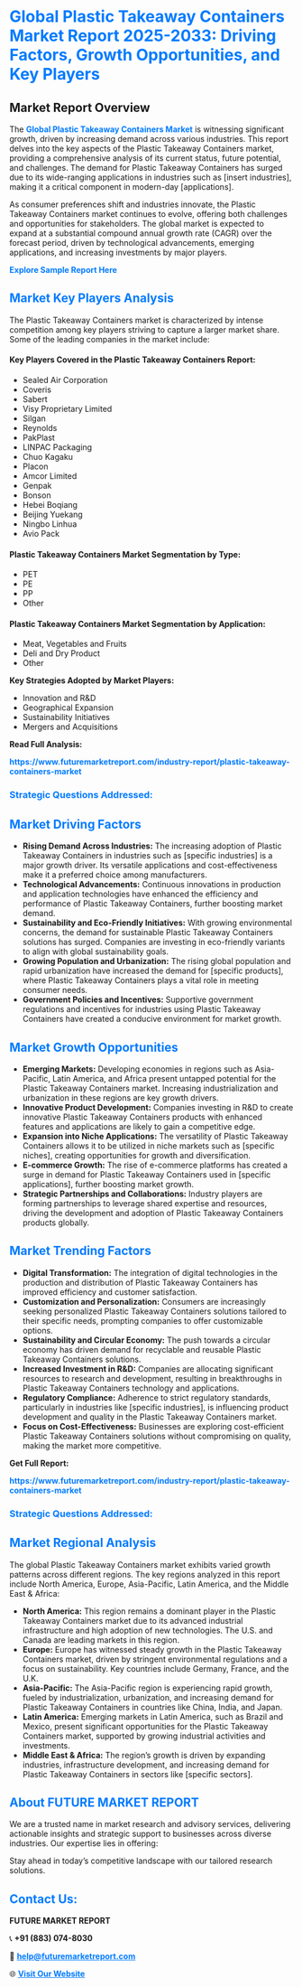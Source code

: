 <h1 style="color: #007BFF;">Global Plastic Takeaway Containers Market Report 2025-2033: Driving Factors, Growth Opportunities, and Key Players</h1>

<section id="overview">
<h2>Market Report Overview</h2>
<p>The <a href="https://www.futuremarketreport.com/industry-report/plastic-takeaway-containers-market" style="color: #007BFF; text-decoration: none;"><strong>Global Plastic Takeaway Containers Market</strong></a> is witnessing significant growth, driven by increasing demand across various industries. This report delves into the key aspects of the Plastic Takeaway Containers market, providing a comprehensive analysis of its current status, future potential, and challenges. The demand for Plastic Takeaway Containers has surged due to its wide-ranging applications in industries such as [insert industries], making it a critical component in modern-day [applications].</p>
<p>As consumer preferences shift and industries innovate, the Plastic Takeaway Containers market continues to evolve, offering both challenges and opportunities for stakeholders. The global market is expected to expand at a substantial compound annual growth rate (CAGR) over the forecast period, driven by technological advancements, emerging applications, and increasing investments by major players.</p>
</section>

<section id="overview">
<p><a href="https://www.futuremarketreport.com/request-sample/reportId=40804" style="color: #007BFF; text-decoration: none;"><strong>Explore Sample Report Here</strong></a></p>
</section>

<section id="key-players">
<h2 style="color: #007BFF;">Market Key Players Analysis</h2>
<p>The Plastic Takeaway Containers market is characterized by intense competition among key players striving to capture a larger market share. Some of the leading companies in the market include:</p>
<h4>Key Players Covered in the Plastic Takeaway Containers Report:</h4>
<ul><li>Sealed Air Corporation</li><li>Coveris</li><li>Sabert</li><li>Visy Proprietary Limited</li><li>Silgan</li><li>Reynolds</li><li>PakPlast</li><li>LINPAC Packaging</li><li>Chuo Kagaku</li><li>Placon</li><li>Amcor Limited</li><li>Genpak</li><li>Bonson</li><li>Hebei Boqiang</li><li>Beijing Yuekang</li><li>Ningbo Linhua</li><li>Avio Pack</li></ul>
<h4>Plastic Takeaway Containers Market Segmentation by Type:</h4>
<ul><li>PET</li><li>PE</li><li>PP</li><li>Other</li></ul>

<h4>Plastic Takeaway Containers Market Segmentation by Application:</h4>
<ul><li>Meat, Vegetables and Fruits</li><li>Deli and Dry Product</li><li>Other</li></ul>
<p><strong>Key Strategies Adopted by Market Players:</strong></p>
<ul>
<li>Innovation and R&D</li>
<li>Geographical Expansion</li>
<li>Sustainability Initiatives</li>
<li>Mergers and Acquisitions</li>
</ul>
</section>

<section>
<p><strong>Read Full Analysis: </strong></p><a href="https://www.futuremarketreport.com/industry-report/plastic-takeaway-containers-market" style="color: #007BFF; text-decoration: none;"><strong>https://www.futuremarketreport.com/industry-report/plastic-takeaway-containers-market</strong></a>
<h3 style="color: #007BFF;">Strategic Questions Addressed:</h3>
</section>

<section id="driving-factors">
<h2 style="color: #007BFF;">Market Driving Factors</h2>
<ul>
<li><strong>Rising Demand Across Industries:</strong> The increasing adoption of Plastic Takeaway Containers in industries such as [specific industries] is a major growth driver. Its versatile applications and cost-effectiveness make it a preferred choice among manufacturers.</li>
<li><strong>Technological Advancements:</strong> Continuous innovations in production and application technologies have enhanced the efficiency and performance of Plastic Takeaway Containers, further boosting market demand.</li>
<li><strong>Sustainability and Eco-Friendly Initiatives:</strong> With growing environmental concerns, the demand for sustainable Plastic Takeaway Containers solutions has surged. Companies are investing in eco-friendly variants to align with global sustainability goals.</li>
<li><strong>Growing Population and Urbanization:</strong> The rising global population and rapid urbanization have increased the demand for [specific products], where Plastic Takeaway Containers plays a vital role in meeting consumer needs.</li>
<li><strong>Government Policies and Incentives:</strong> Supportive government regulations and incentives for industries using Plastic Takeaway Containers have created a conducive environment for market growth.</li>
</ul>
</section>

<section id="growth-opportunities">
<h2 style="color: #007BFF;">Market Growth Opportunities</h2>
<ul>
<li><strong>Emerging Markets:</strong> Developing economies in regions such as Asia-Pacific, Latin America, and Africa present untapped potential for the Plastic Takeaway Containers market. Increasing industrialization and urbanization in these regions are key growth drivers.</li>
<li><strong>Innovative Product Development:</strong> Companies investing in R&D to create innovative Plastic Takeaway Containers products with enhanced features and applications are likely to gain a competitive edge.</li>
<li><strong>Expansion into Niche Applications:</strong> The versatility of Plastic Takeaway Containers allows it to be utilized in niche markets such as [specific niches], creating opportunities for growth and diversification.</li>
<li><strong>E-commerce Growth:</strong> The rise of e-commerce platforms has created a surge in demand for Plastic Takeaway Containers used in [specific applications], further boosting market growth.</li>
<li><strong>Strategic Partnerships and Collaborations:</strong> Industry players are forming partnerships to leverage shared expertise and resources, driving the development and adoption of Plastic Takeaway Containers products globally.</li>
</ul>
</section>

<section id="trending-factors">
<h2 style="color: #007BFF;">Market Trending Factors</h2>
<ul>
<li><strong>Digital Transformation:</strong> The integration of digital technologies in the production and distribution of Plastic Takeaway Containers has improved efficiency and customer satisfaction.</li>
<li><strong>Customization and Personalization:</strong> Consumers are increasingly seeking personalized Plastic Takeaway Containers solutions tailored to their specific needs, prompting companies to offer customizable options.</li>
<li><strong>Sustainability and Circular Economy:</strong> The push towards a circular economy has driven demand for recyclable and reusable Plastic Takeaway Containers solutions.</li>
<li><strong>Increased Investment in R&D:</strong> Companies are allocating significant resources to research and development, resulting in breakthroughs in Plastic Takeaway Containers technology and applications.</li>
<li><strong>Regulatory Compliance:</strong> Adherence to strict regulatory standards, particularly in industries like [specific industries], is influencing product development and quality in the Plastic Takeaway Containers market.</li>
<li><strong>Focus on Cost-Effectiveness:</strong> Businesses are exploring cost-efficient Plastic Takeaway Containers solutions without compromising on quality, making the market more competitive.</li>
</ul>
</section>

<section>
<p><strong>Get Full Report: </strong></p><a href="https://www.futuremarketreport.com/industry-report/plastic-takeaway-containers-market" style="color: #007BFF; text-decoration: none;"><strong>https://www.futuremarketreport.com/industry-report/plastic-takeaway-containers-market</strong></a>
<h3 style="color: #007BFF;">Strategic Questions Addressed:</h3>
</section>


<section id="regional-analysis">
<h2 style="color: #007BFF;">Market Regional Analysis</h2>
<p>The global Plastic Takeaway Containers market exhibits varied growth patterns across different regions. The key regions analyzed in this report include North America, Europe, Asia-Pacific, Latin America, and the Middle East & Africa:</p>
<ul>
<li><strong>North America:</strong> This region remains a dominant player in the Plastic Takeaway Containers market due to its advanced industrial infrastructure and high adoption of new technologies. The U.S. and Canada are leading markets in this region.</li>
<li><strong>Europe:</strong> Europe has witnessed steady growth in the Plastic Takeaway Containers market, driven by stringent environmental regulations and a focus on sustainability. Key countries include Germany, France, and the U.K.</li>
<li><strong>Asia-Pacific:</strong> The Asia-Pacific region is experiencing rapid growth, fueled by industrialization, urbanization, and increasing demand for Plastic Takeaway Containers in countries like China, India, and Japan.</li>
<li><strong>Latin America:</strong> Emerging markets in Latin America, such as Brazil and Mexico, present significant opportunities for the Plastic Takeaway Containers market, supported by growing industrial activities and investments.</li>
<li><strong>Middle East & Africa:</strong> The region’s growth is driven by expanding industries, infrastructure development, and increasing demand for Plastic Takeaway Containers in sectors like [specific sectors].</li>
</ul>
</section>

<footer>
<h2 style="color: #007BFF;">About FUTURE MARKET REPORT</h2>
<p>We are a trusted name in market research and advisory services, delivering actionable insights and strategic support to businesses across diverse industries. Our expertise lies in offering:</p>

<p>Stay ahead in today’s competitive landscape with our tailored research solutions.</p>

<h2 style="color: #007BFF;">Contact Us:</h2>
<p><strong>FUTURE MARKET REPORT</strong></p>
<p>📞 <strong>+91 (883) 074-8030</strong></p>
<p>📧 <strong><a href="mailto:help@futuremarketreport.com" style="color: #007BFF;">help@futuremarketreport.com</a></strong></p>
<p>🌐 <strong><a href="https://www.futuremarketreport.com/" style="color: #007BFF;">Visit Our Website</a></strong></p>
</footer>